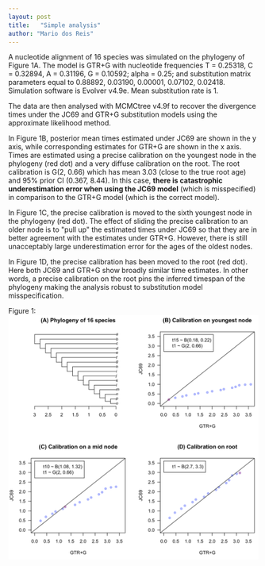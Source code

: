 ```yaml
---
layout: post
title:   "Simple analysis"
author: "Mario dos Reis"
---
```


A nucleotide alignment of 16 species was simulated on the phylogeny of Figure
1A. The model is GTR+G with nucleotide frequencies T = 0.25318,  C = 0.32894,
A = 0.31196,  G = 0.10592; alpha = 0.25; and substitution matrix parameters
equal to 0.88892,  0.03190,  0.00001,  0.07102,  0.02418. Simulation software is
Evolver v4.9e. Mean substitution rate is 1.

The data are then analysed with MCMCtree v4.9f to recover the divergence times under
the JC69 and GTR+G substitution models using the approximate likelihood
method.

In Figure 1B, posterior mean times estimated under JC69 are shown in the y axis,
while corresponding estimates for GTR+G are shown in the x axis. Times are
estimated using a precise calibration on the
youngest node in the phylogeny (red dot) and a very diffuse calibration on the root. The
root calibration is G(2, 0.66) which has mean 3.03 (close to the true root age)
and 95% prior CI (0.367, 8.44). In this case, **there is catastrophic underestimation
error when using the JC69 model** (which is misspecified) in comparison to the
GTR+G model (which is the correct model).

In Figure 1C, the precise calibration is moved to the sixth youngest node in the
phylogeny (red dot). The effect of sliding the precise calibration to an older node is to
"pull up" the estimated times under JC69 so that they are in better agreement
with the estimates under GTR+G. However, there is still unacceptably large underestimation
error for the ages of the oldest nodes.

In Figure 1D, the precise calibration has been moved to the root (red dot). Here both JC69
and GTR+G show broadly similar time estimates. In other words, a precise calibration
on the root pins the inferred timespan of the phylogeny making the analysis robust
to substitution model misspecification.

Figure 1:
![](/assets/figs/timesJC69vGTRG.png)
